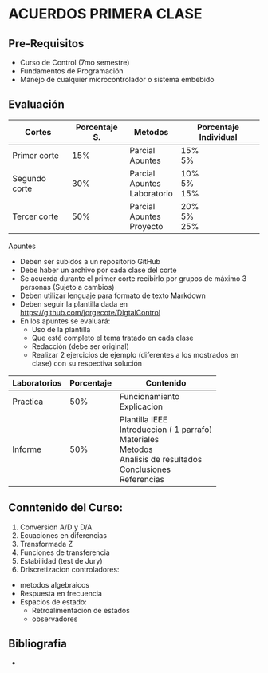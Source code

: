 # ACUERDOS PRIMERA CLASE
## Pre-Requisitos
* Curso de Control (7mo semestre)
* Fundamentos de Programación
* Manejo de cualquier microcontrolador o sistema embebido
## Evaluación
|Cortes        |Porcentaje S.|Metodos   |Porcentaje Individual |
|--------------|-----------|----------|----------|
|Primer corte  | 15%       |Parcial<br>Apuntes  | 15%<br> 5%       |
|Segundo corte | 30%       |Parcial<br>Apuntes<br>Laboratorio   |    10%<br>5%<br> 15%|
|Tercer corte  | 50%       |Parcial<br>Apuntes<br>Proyecto    | 20%<br>5%<br>25%     |


Apuntes
* Deben ser subidos a un repositorio GitHub
* Debe haber un archivo por cada clase del corte
* Se acuerda durante el primer corte recibirlo por grupos de máximo 3 personas (Sujeto
a cambios)
* Deben utilizar lenguaje para formato de texto Markdown
* Deben seguir la plantilla dada en https://github.com/jorgecote/DigtalControl
* En los apuntes se evaluará:
  * Uso de la plantilla
  * Que esté completo el tema tratado en cada clase
  * Redacción (debe ser original)
  * Realizar 2 ejercicios de ejemplo (diferentes a los mostrados en clase) con su
respectiva solución

|Laboratorios  |Porcentaje |      Contenido       |
|--------------|-----------|----------|
|Practica      | 50%      |Funcionamiento <br> Explicacion  | 
|Informe       | 50%       |Plantilla IEEE <br> Introduccion ( 1 parrafo) <br> Materiales  <br> Metodos <br> Analisis de resultados <br> Conclusiones <br> Referencias |
## Conntenido del Curso:
1. Conversion A/D y D/A
2. Ecuaciones en diferencias
3. Transformada Z
4. Funciones de transferencia
5. Estabilidad (test de Jury)
6. Driscretizacion controladores:
  * metodos algebraicos
  * Respuesta en frecuencia
  * Espacios de estado:
    * Retroalimentacion de estados
    * observadores
## Bibliografia
* 

